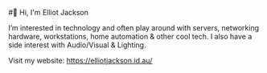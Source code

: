 #👋 Hi, I'm Elliot Jackson

I’m interested in technology and often play around with servers, networking hardware, workstations, home automation & other cool tech.
I also have a side interest with Audio/Visual & Lighting.

Visit my website: https://elliotjackson.id.au/

<!---
ElliotJackson/ElliotJackson is a ✨ special ✨ repository because its `README.md` (this file) appears on your GitHub profile.
You can click the Preview link to take a look at your changes.
--->
